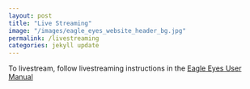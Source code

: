 ```yaml
---
layout: post
title: "Live Streaming"
image: "/images/eagle_eyes_website_header_bg.jpg"
permalink: /livestreaming
categories: jekyll update
---
```


To livestream, follow livestreaming instructions in the [Eagle Eyes User Manual](https://docs.google.com/document/d/12mhRVmhtQUfvJHy7tI7mB_oLd3aRqYJJPWzKlhKnTwY/edit#bookmark=id.5361pv5rmyxt)
